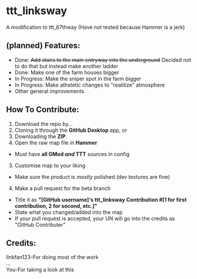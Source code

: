 # ttt_linksway
A modification to ttt_67thway (Have not tested because Hammer is a jerk)

## (planned) Features:
- Done: ~~Add stairs to the main entryway into the underground~~ Decided not to do that but instead make another ladder
- Done: Make one of the farm houses bigger  
- In Progress: Make the sniper spot in the farm bigger  
- In Progress: Make athstetic changes to "realitize" atmosphere
- Other general improvements

## How To Contribute:
1. Download the repo by...  
  1. Cloning it through the **GitHub Desktop** app, or  
  2. Downloading the **ZIP**.  
2. Open the raw map file in **Hammer**
  - Must have **all GMod _and_ TTT** sources in config
3. Customise map to your liking
  - Make sure the product is *mostly* polished (dev textures are fine)
4. Make a pull request for the beta branch
  - Title it as **"[GitHub username]'s ttt_linksway Contribution #[1 for first contribution, 2 for second, etc.]"**
  - State what you changed/added into the map
  - If your pull request is accepted, your UN will go into the credits as "GitHub Contributer"
 
## Credits:
linkfan123-For doing most of the work  
...  
You-For taking a look at this  
